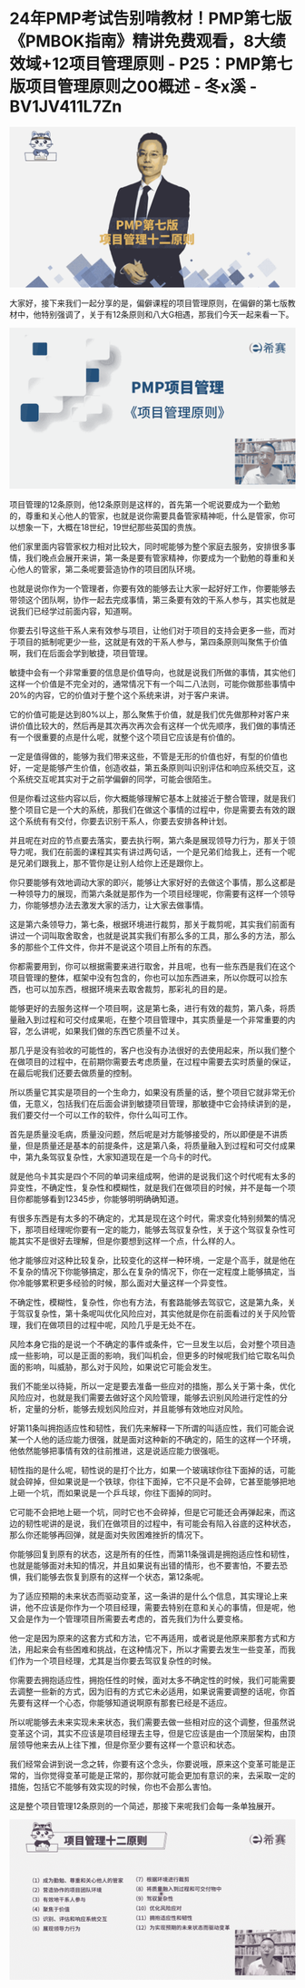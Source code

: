 # 24年PMP考试告别啃教材！PMP第七版《PMBOK指南》精讲免费观看，8大绩效域+12项目管理原则 - P25：PMP第七版项目管理原则之00概述 - 冬x溪 - BV1JV411L7Zn

![](img/3dbbf60282278e7ff0dbe52d4d64d9b7_0.png)

大家好，接下来我们一起分享的是，偏僻课程的项目管理原则，在偏僻的第七版教材中，他特别强调了，关于有12条原则和八大G相遇，那我们今天一起来看一下。



![](img/3dbbf60282278e7ff0dbe52d4d64d9b7_2.png)

项目管理的12条原则，他12条原则是这样的，首先第一个呢说要成为一个勤勉的，尊重和关心他人的管家，也就是说你需要具备管家精神呃，什么是管家，你可以想象一下，大概在18世纪，19世纪那些英国的贵族。

他们家里面内容管家权力相对比较大，同时呢能够为整个家庭去服务，安排很多事情，我们晚点会展开来讲，第一条是要有管家精神，你要成为一个勤勉的尊重和关心他人的管家，第二条呢要营造协作的项目团队环境。

也就是说你作为一个管理者，你要有效的能够去让大家一起好好工作，你要能够去带领这个团队啊，协作一起去完成事情，第三条要有效的干系人参与，其实也就是说我们已经学过前面内容，知道啊。

你要去引导这些干系人来有效参与项目，让他们对于项目的支持会更多一些，而对于项目的抵制呢更少一些，这就是有效的干系人参与，第四条原则叫聚焦于价值啊，我们在后面会学到敏捷，项目管理。

敏捷中会有一个非常重要的信息是价值导向，也就是说我们所做的事情，其实他们这样一个价值是不完全对的，通常情况下有一个叫二八法则，可能你做那些事情中20%的内容，它的价值对于整个这个系统来讲，对于客户来讲。

它的价值可能是达到80%以上，那么聚焦于价值，就是我们优先做那种对客户来讲价值比较大的，然后再是其次再次再次会有这样一个优先顺序，我们做的事情还有一个很重要的点是什么呢，就整个这个项目它应该是有价值的。

一定是值得做的，能够为我们带来这些，不管是无形的价值也好，有型的价值也好，一定是能够产生价值，创造收益，第五条原则叫识别评估和响应系统交互，这个系统交互呢其实对于之前学偏僻的同学，可能会很陌生。

但是你看过这些内容以后，你大概能够理解它基本上就接近于整合管理，就是我们整个项目它是一个大的系统，那我们在做这个事情的过程中，你是需要去有效的跟这个系统有有交付，你要去识别干系人，你要去安排各种计划。

并且呢在对应的节点要去落实，要去执行啊，第六条是展现领导力行为，那关于领导力呢，我们在前面的课程其实有讲过两句话，一个是兄弟们给我上，还有一个呢是兄弟们跟我上，那不管你是让别人给你上还是跟你上。

你只要能够有效地调动大家的即兴，能够让大家好好的去做这个事情，那么这都是一种领导力的展现，而第六条就是那作为一个项目经理呢，你需要有这样一个领导力，你能够想办法去激发大家的活力，让大家去做事情。

这是第六条领导力，第七条，根据环境进行裁剪，那关于裁剪呢，其实我们前面有讲过一个词叫取舍取舍，也就是说其实我们有那么多的工具，那么多的方法，那么多的那些个工件文件，你并不是说这个项目上所有的东西。

你都需要用到，你可以根据需要来进行取舍，并且呢，也有一些东西是我们在这个项目管理的整体，框架中没有包含的，你也可以加东西进来，所以你既可以捡东西，也可以加东西，根据环境来去取舍裁剪，那彩礼的目的是。

能够更好的去服务这样一个项目啊，这是第七条，进行有效的裁剪，第八条，将质量融入到过程和可交付成果呃，在整个项目管理中，其实质量是一个非常重要的内容，怎么讲呢，如果我们做的东西它质量不过关。

那几乎是没有验收的可能性的，客户也没有办法很好的去使用起来，所以我们整个在做项目的过程中，在前期你需要去考虑质量，在过程中需要去实时质量的保证，在最后呢我们还要去做质量的控制。

所以质量它其实是项目的一个生命力，如果没有质量的话，整个项目它就非常无价值，无意义，包括我们在后面会讲到敏捷项目管理，那敏捷中它会持续讲到的是，我们要交付一个可以工作的软件，你什么叫可工作。

首先是质量没毛病，质量没问题，然后呢是对方能够接受的，所以即便是不讲质量，但是质量还是基本的前提条件，这是第八条，将质量融入到过程和可交付成果中，第九条驾驭复杂性，大家知道现在是一个乌卡的时代。

就是他乌卡其实是四个不同的单词来组成啊，他讲的是说我们这个时代呢有太多的异变性，不确定性，复杂性和模糊性，就是我们在做项目的时候，并不是每一个项目你都能够看到12345步，你能够明明确确知道。

有很多东西是有太多的不确定的，尤其是现在这个时代，需求变化特别频繁的情况下，那项目经理呢你要有一定的能力，能够去驾驭复杂性，关于这个驾驭复杂性可能其实不是很好去理解，但是你要想到这样一个点，什么样的人。

他才能够应对这种比较复杂，比较变化的这样一种环境，一定是个高手，就是他在不复杂的情况下你能够搞定，那么在复杂的情况下，你在一定程度上能够搞定，当你冷能够累积更多经验的时候，那么面对大量这样一个异变性。

不确定性，模糊性，复杂性，你也有方法，有套路能够去驾驭它，这是第九条，关于驾驭复杂性，第十条呢叫优化风险应对，其实他就是你在前面看过的关于风险管理，我们在做项目的过程中呢，风险几乎是无处不在。

风险本身它指的是说一个不确定的事件或条件，它一旦发生以后，会对整个项目造成一些影响，可以是正面的影响，我们叫机会，但更多的时候呢我们给它取名叫负面的影响，叫威胁，那么对于风险，如果说它可能会发生。

我们不能坐以待毙，所以一定是要去准备一些应对的措施，那么关于第十条，优化风险应对，也就是我们需要去做好这个风险管理，能够去识别风险进行定性的分析，定量的分析，能够去规划风险应对，并且能够有效地应对风险。

好第11条叫拥抱适应性和韧性，我们先来解释一下所谓的叫适应性，我们可能会说某一个人他的适应能力很强，就是面对这种新的不确定的，陌生的这样一个环境，他依然能够把事情有效的往前推进，这是说适应能力很强呃。

韧性指的是什么呢，韧性说的是打个比方，如果一个玻璃球你往下面掉的话，可能就会碎掉，但如果说是一个铁球，你往下面掉，它不只是不会碎，它甚至能够把地上砸一个坑，而如果说是一个乒乓球，你往下面掉的同时。

它可能不会把地上砸一个坑，同时它也不会碎掉，但是它可能还会再弹起来，而这边的韧性呢讲的是说，我们在做项目的过程中，有可能会有陷入谷底的这种状态，那么你还能够再回弹，就是面对失败困难挫折的情况下。

你能够回复到原有的状态，这是所有的任性，而第11条强调是拥抱适应性和韧性，也就是能够面对未知的情况，并且如果说有出错的情形，也不要害怕，不要去恐惧，我们能够去恢复到原有的这样一个状态，第12条呢。

为了适应预期的未来状态而驱动变革，这一条讲的是什么个信息，其实理论上来讲，他不应该是你作为一个项目经理，需要去特别在意和关心的事情，但是呢，他又会是作为一个管理项目所需要去考虑的，首先我们为什么要变格。

他一定是因为原来的这套方式和方法，它不再适用，或者说是他原来那套方式和方法，用起来会有些困难和挑战，在这种情况下，所以才需要去发生一些变革，而我们作为一个项目经理，尤其是当你要去驾驭复杂性的时候。

你需要去拥抱适应性，拥抱任性的时候，面对太多不确定性的时候，我们可能需要去调整一些新的方式，因为旧有的方式它未必适用，如果说需要调整的话呢，你首先要有这样一个心态，你能够知道说啊原有那套已经是不适应。

所以呢能够去未来实现未来状态，我们需要去做一些相对应的这个调整，但虽然说变革这个词，其实不应该是项目经理去主导，但是它应该是由一个顶层架构，由顶层领导他来去从上往下推，但是你至少要有这样一个意识和状态。

我们经常会讲到说一念之转，你要有这个念头，你要说哦，原来这个变革可能是正常的，当你觉得变革可能是正常的，那你就可能会更加有意识的来，去采取一定的措施，包括它不能够有效实现的时候，你也不会那么害怕。

这是整个项目管理12条原则的一个简述，那接下来呢我们会每一条单独展开。

![](img/3dbbf60282278e7ff0dbe52d4d64d9b7_4.png)
